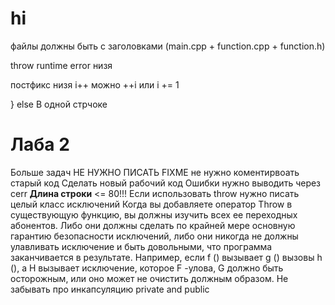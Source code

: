 # hi

файлы должны быть с заголовками (main.cpp + function.cpp + function.h)

throw runtime error низя

постфикс низя i++ можно ++i или i += 1

} else В одной стрчоке

# Лаба 2
Больше задач
НЕ НУЖНО ПИСАТЬ FIXME не нужно коментирвоать старый код
Сделать новый рабочий код
Ошибки нужно выводить через cerr
**Длина строки** <= 80!!!
Если использовать throw нужно писать целый класс исключений
Когда вы добавляете оператор Throw в существующую функцию, вы должны изучить всех ее переходных абонентов. Либо они должны сделать по крайней мере основную гарантию безопасности исключений, либо они никогда не должны улавливать исключение и быть довольными, что программа заканчивается в результате. Например, если f () вызывает g () вызовы h (), а H вызывает исключение, которое F -улова, G должно быть осторожным, или оно может не очистить должным образом.
Не забывать про инкапсуляцию private and public